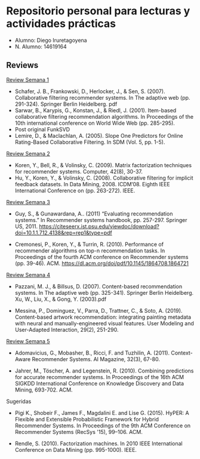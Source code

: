 # Repositorio personal para lecturas y actividades prácticas

- Alumno: Diego Iruretagoyena
- N. Alumno: 14619164


## Reviews

[Review Semana 1](https://github.com/C0sch0/lecturasIIC3633-2021/blob/03deada2723e9b606320c84a1613e7a7aed8502a/lectura1.md)
- Schafer, J. B., Frankowski, D., Herlocker, J., & Sen, S. (2007). Collaborative filtering recommender systems. In The adaptive web (pp. 291-324). Springer Berlin Heidelberg. pdf
- Sarwar, B., Karypis, G., Konstan, J., & Riedl, J. (2001). Item-based collaborative filtering recommendation algorithms. In Proceedings of the 10th international conference on World Wide Web (pp. 285-295).
- Post original FunkSVD
- Lemire, D., & Maclachlan, A. (2005). Slope One Predictors for Online Rating-Based Collaborative Filtering. In SDM (Vol. 5, pp. 1-5).


[Review Semana 2](https://github.com/C0sch0/lecturasIIC3633-2021/blob/1400c7673648d5dde6862ba78392c5d6b8c006c0/lecturas/lectura2.md)
- Koren, Y., Bell, R., & Volinsky, C. (2009). Matrix factorization techniques for recommender systems. Computer, 42(8), 30-37.
- Hu, Y., Koren, Y., & Volinsky, C. (2008). Collaborative filtering for implicit feedback datasets. In Data Mining, 2008. ICDM’08. Eighth IEEE International Conference on (pp. 263-272). IEEE.

[Review Semana 3](https://github.com/C0sch0/lecturasIIC3633-2021/blob/94e4a1cf8ae798b21f7ed49fbbbca8fc601efe41/lecturas/lectura3.md)
- Guy, S., & Gunawardana, A.. (2011) “Evaluating recommendation systems.” In Recommender systems handbook, pp. 257-297. Springer US, 2011.
https://citeseerx.ist.psu.edu/viewdoc/download?doi=10.1.1.712.4138&rep=rep1&type=pdf

- Cremonesi, P., Koren, Y., & Turrin, R. (2010). Performance of recommender algorithms on top-n recommendation tasks. In Proceedings of the fourth ACM conference on Recommender systems (pp. 39-46). ACM.
https://dl.acm.org/doi/pdf/10.1145/1864708.1864721


[Review Semana 4](https://github.com/C0sch0/lecturasIIC3633-2021/blob/b688cf01304e26e240812e8c80a5e4ddeed5728b/lecturas/lectura4.md)

- Pazzani, M. J., & Billsus, D. (2007). Content-based recommendation systems. In The adaptive web (pp. 325-341). Springer Berlin Heidelberg. Xu, W., Liu, X., & Gong, Y. (2003).pdf

- Messina, P., Dominguez, V., Parra, D., Trattner, C., & Soto, A. (2019). Content-based artwork recommendation: integrating painting metadata with neural and manually-engineered visual features. User Modeling and User-Adapted Interaction, 29(2), 251-290.


[Review Semana 5](https://github.com/C0sch0/lecturasIIC3633-2021/blob/a382537553773e5af0c36104899fddab734626f6/lecturas/lectura5.md)

- Adomavicius, G., Mobasher, B., Ricci, F. and Tuzhilin, A. (2011). Context-Aware Recommender Systems. AI Magazine, 32(3), 67-80.

- Jahrer, M., Töscher, A. and Legenstein, R. (2010). Combining predictions for accurate recommender systems. In Proceedings of the 16th ACM SIGKDD International Conference on Knowledge Discovery and Data Mining, 693-702. ACM.

Sugeridas

- Pigi K., Shobeir F., James F., Magdalini E. and Lise G. (2015). HyPER: A Flexible and Extensible Probabilistic Framework for Hybrid Recommender Systems. In Proceedings of the 9th ACM Conference on Recommender Systems (RecSys '15), 99–106. ACM.

- Rendle, S. (2010). Factorization machines. In 2010 IEEE International Conference on Data Mining (pp. 995-1000). IEEE.